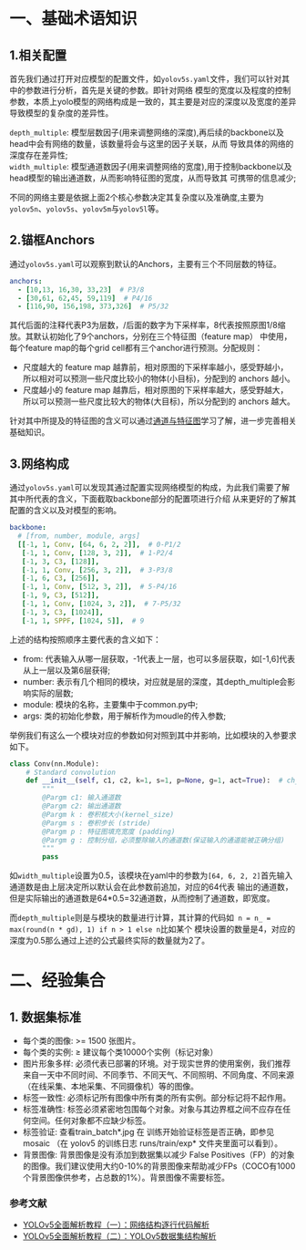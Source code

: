 
# 一、基础术语知识

## 1.相关配置

首先我们通过打开对应模型的配置文件，如`yolov5s.yaml`文件，我们可以针对其中的参数进行分析，首先是关键的参数。即针对网络
模型的宽度以及程度的控制参数，本质上yolo模型的网络构成是一致的，其主要是对应的深度以及宽度的差异导致模型的复杂度的差异性。

`depth_multiple`: 模型层数因子(用来调整网络的深度),再后续的backbone以及head中会有网络的数量，该数量将会与这里的因子关联，从而
导致具体的网络的深度存在差异性;  
`width_multiple`: 模型通道数因子(用来调整网络的宽度),用于控制backbone以及head模型的输出通道数，从而影响特征图的宽度，从而导致其
可携带的信息减少;

不同的网络主要是依据上面2个核心参数决定其复杂度以及准确度,主要为`yolov5n`、`yolov5s`、`yolov5m`与`yolov5l`等。

## 2.锚框Anchors
通过`yolov5s.yaml`可以观察到默认的Anchors，主要有三个不同层数的特征。
```yaml
anchors:
  - [10,13, 16,30, 33,23]  # P3/8
  - [30,61, 62,45, 59,119]  # P4/16
  - [116,90, 156,198, 373,326]  # P5/32
```

其代后面的注释代表P3为层数，/后面的数字为下采样率，8代表按照原图1/8缩放。其默认初始化了9个anchors，分别在三个特征图（feature map）
中使用，每个feature map的每个grid cell都有三个anchor进行预测。分配规则：
* 尺度越大的 feature map 越靠前，相对原图的下采样率越小，感受野越小， 所以相对可以预测一些尺度比较小的物体(小目标)，分配到的 anchors 越小。
* 尺度越小的 feature map 越靠后，相对原图的下采样率越大，感受野越大， 所以可以预测一些尺度比较大的物体(大目标)，所以分配到的 anchors 越大。

针对其中所提及的特征图的含义可以通过[通道与特征图](https://www.cnblogs.com/lfri/p/10491009.html)学习了解，进一步完善相关基础知识。  

## 3.网络构成
通过`yolov5s.yaml`可以发现其通过配置实现网络模型的构成，为此我们需要了解其中所代表的含义，下面截取backbone部分的配置项进行介绍
从来更好的了解其配置的含义以及对模型的影响。
```yaml
backbone:
  # [from, number, module, args]
  [[-1, 1, Conv, [64, 6, 2, 2]],  # 0-P1/2
   [-1, 1, Conv, [128, 3, 2]],  # 1-P2/4
   [-1, 3, C3, [128]],
   [-1, 1, Conv, [256, 3, 2]],  # 3-P3/8
   [-1, 6, C3, [256]],
   [-1, 1, Conv, [512, 3, 2]],  # 5-P4/16
   [-1, 9, C3, [512]],
   [-1, 1, Conv, [1024, 3, 2]],  # 7-P5/32
   [-1, 3, C3, [1024]],
   [-1, 1, SPPF, [1024, 5]],  # 9
```

上述的结构按照顺序主要代表的含义如下：
* from: 代表输入从哪一层获取，-1代表上一层，也可以多层获取，如[-1,6]代表从上一层以及第6层获得;
* number: 表示有几个相同的模块，对应就是层的深度，其depth_multiple会影响实际的层数;
* module: 模块的名称，主要集中于common.py中;
* args: 类的初始化参数，用于解析作为moudle的传入参数;

举例我们有这么一个模块对应的参数如何对照到其中并影响，比如模块的入参要求如下。
```python
class Conv(nn.Module):
    # Standard convolution
    def __init__(self, c1, c2, k=1, s=1, p=None, g=1, act=True):  # ch_in, ch_out, kernel, stride, padding, groups
        """
        @Pargm c1: 输入通道数
        @Pargm c2: 输出通道数
        @Pargm k : 卷积核大小(kernel_size)
        @Pargm s : 卷积步长 (stride)
        @Pargm p : 特征图填充宽度 (padding)
        @Pargm g : 控制分组，必须整除输入的通道数(保证输入的通道能被正确分组)
        """
        pass
```

如`width_multiple`设置为0.5，该模块在yaml中的参数为`[64, 6, 2, 2]`首先输入通道数是由上层决定所以默认会在此参数前追加，对应的64代表
输出的通道数，但是实际输出的通道数是64*0.5=32通道数，从而控制了通道数，即宽度。

而`depth_multiple`则是与模块的数量进行计算，其计算的代码如` n = n_ = max(round(n * gd), 1) if n > 1 else n`比如某个
模块设置的数量是4，对应的深度为0.5那么通过上述的公式最终实际的数量就为2了。

# 二、经验集合

## 1. 数据集标准
* 每个类的图像: >= 1500 张图片。
* 每个类的实例: ≥ 建议每个类10000个实例（标记对象）
* 图片形象多样: 必须代表已部署的环境。对于现实世界的使用案例，我们推荐来自一天中不同时间、不同季节、不同天气、不同照明、不同角度、不同来源（在线采集、本地采集、不同摄像机）等的图像。
* 标签一致性: 必须标记所有图像中所有类的所有实例。部分标记将不起作用。
* 标签准确性: 标签必须紧密地包围每个对象。对象与其边界框之间不应存在任何空间。任何对象都不应缺少标签。
* 标签验证: 查看train_batch*.jpg 在 训练开始验证标签是否正确，即参见 mosaic （在 yolov5 的训练日志 runs/train/exp* 文件夹里面可以看到）。
* 背景图像: 背景图像是没有添加到数据集以减少 False Positives（FP）的对象的图像。我们建议使用大约0-10%的背景图像来帮助减少FPs（COCO有1000个背景图像供参考，占总数的1%）。背景图像不需要标签。

### 参考文献
* [YOLOv5全面解析教程（一）：网络结构逐行代码解析](https://blog.csdn.net/limingmin2020/article/details/127800582?spm=1001.2014.3001.5502)
* [YOLOv5全面解析教程（二）：YOLOv5数据集结构解析](https://blog.csdn.net/limingmin2020/article/details/127959310?spm=1001.2014.3001.5502)